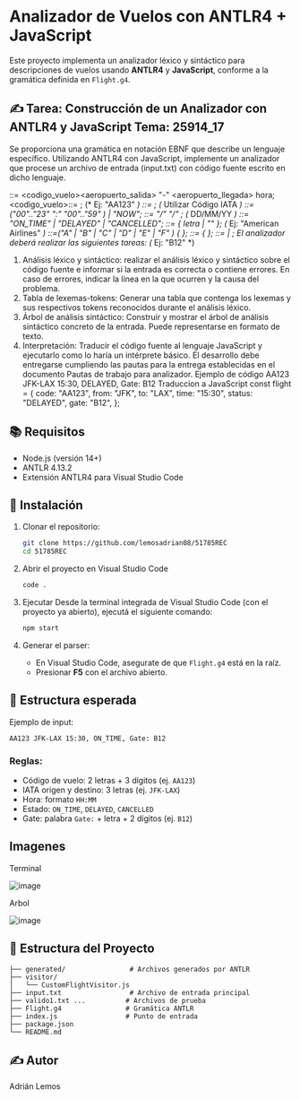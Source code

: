 # Analizador de Vuelos con ANTLR4 + JavaScript

Este proyecto implementa un analizador léxico y sintáctico para descripciones de vuelos usando **ANTLR4** y **JavaScript**, conforme a la gramática definida en `Flight.g4`.

## ✍️ Tarea: Construcción de un Analizador con ANTLR4 y JavaScript Tema: 25914_17
Se proporciona una gramática en notación EBNF que describe un lenguaje específico. Utilizando ANTLR4 con JavaScript, implemente un analizador que procese un archivo de entrada (input.txt) con código fuente escrito en dicho lenguaje.

<vuelo>::= <codigo_vuelo><aeropuerto_salida> "-" <aeropuerto_llegada> hora;
<codigo_vuelo>::= <letra><letra><digito><digito><digito>; (* Ej: "AA123" *)
<aeropuerto>::= <letra><letra><letra>; (* Utilizar Código IATA *)
<hora>::=("00".."23" ":" "00".."59" ) | "NOW";
<fecha>::= <digito><digito> "/" <digito><digito> "/" <digito><digito>; (* DD/MM/YY *)
<estado>::= "ON_TIME" | "DELAYED" | "CANCELLED";
<operador>::= <letra> { letra | "" };
(* Ej: "American Airlines" *)
<asiento>::=("A" | "B" | "C" | "D" | "E" | "F" ) <digito> { <digito>}; <puerta>::= <letra><digito> { <digito> };
<terminal>::=<digito> | <letra> ;
El analizador deberá realizar las siguientes tareas:
(* Ej: "B12" *)
1. Análisis léxico y sintáctico: realizar el análisis léxico y sintáctico sobre el código fuente e informar si la entrada es correcta o contiene errores. En caso de errores, indicar la línea en la que ocurren y la causa del problema.
2. Tabla de lexemas-tokens: Generar una tabla que contenga los lexemas y sus respectivos tokens reconocidos durante el análisis léxico.
3. Árbol de análisis sintáctico: Construir y mostrar el árbol de análisis sintáctico concreto de la entrada. Puede representarse en formato de texto.
4. Interpretación: Traducir el código fuente al lenguaje JavaScript y ejecutarlo como lo haría un intérprete básico.
El desarrollo debe entregarse cumpliendo las pautas para la entrega establecidas en el documento Pautas de trabajo para analizador.
Ejemplo de código
AA123 JFK-LAX 15:30, DELAYED, Gate: B12
Traduccion a JavaScript
const flight = {
code: "AA123",
from: "JFK",
to: "LAX",
time: "15:30",
status: "DELAYED", gate: "B12",
};


## 📚 Requisitos

- Node.js (versión 14+)
- ANTLR 4.13.2
- Extensión ANTLR4 para Visual Studio Code

## 🚀 Instalación


1. Clonar el repositorio:
   ```bash
   git clone https://github.com/lemosadrian08/51785REC
   cd 51785REC
   ```

2. Abrir el proyecto en Visual Studio Code
   ```bash
   code .
   ```

3. Ejecutar
Desde la terminal integrada de Visual Studio Code (con el proyecto ya abierto), ejecutá el siguiente comando:
   ```bash
   npm start
   ```
4. Generar el parser:
   - En Visual Studio Code, asegurate de que `Flight.g4` está en la raíz.
   - Presionar **F5** con el archivo abierto.


## 📄 Estructura esperada

Ejemplo de input:
```
AA123 JFK-LAX 15:30, ON_TIME, Gate: B12
```

### Reglas:
- Código de vuelo: 2 letras + 3 dígitos (ej. `AA123`)
- IATA origen y destino: 3 letras (ej. `JFK-LAX`)
- Hora: formato `HH:MM`
- Estado: `ON_TIME`, `DELAYED`, `CANCELLED`
- Gate: palabra `Gate:` + letra + 2 dígitos (ej. `B12`)
  
## Imagenes

Terminal

![image](https://github.com/user-attachments/assets/9b6704b6-0582-4795-9dd8-e7156d2bd32e)

Arbol

![image](https://github.com/user-attachments/assets/e0eab4cc-78fe-4111-86dd-bb81a89601cb)



## 📁 Estructura del Proyecto

```
├── generated/                # Archivos generados por ANTLR
├── visitor/
│   └── CustomFlightVisitor.js
├── input.txt                 # Archivo de entrada principal
├── valido1.txt ...          # Archivos de prueba
├── Flight.g4                # Gramática ANTLR
├── index.js                 # Punto de entrada
├── package.json
└── README.md
```

## ✍️ Autor

Adrián Lemos 
